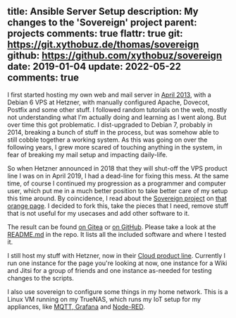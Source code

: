 title: Ansible Server Setup
description: My changes to the 'Sovereign' project
parent: projects
comments: true
flattr: true
git: https://git.xythobuz.de/thomas/sovereign
github: https://github.com/xythobuz/sovereign
date: 2019-01-04
update: 2022-05-22
comments: true
---

I first started hosting my own web and mail server in [April 2013](/2013_04_02_zaphod.html), with a Debian 6 VPS at Hetzner, with manually configured Apache, Dovecot, Postfix and some other stuff.
I followed random tutorials on the web, mostly not understanding what I'm actually doing and learning as I went along.
But over time this got problematic.
I dist-upgraded to Debian 7, probably in 2014, breaking a bunch of stuff in the process, but was somehow able to still cobble together a working system.
As this was going on over the following years, I grew more scared of touching anything in the system, in fear of breaking my mail setup and impacting daily-life.

So when Hetzner announced in 2018 that they will shut-off the VPS product line I was on in April 2019, I had a dead-line for fixing this mess.
At the same time, of course I continued my progression as a programmer and computer user, which put me in a much better position to take better care of my setup this time around.
By coincidence, I read about the [Sovereign project](https://github.com/sovereign/sovereign) on [that orange page](https://hn.algolia.com/?dateRange=all&page=0&prefix=false&query=github.com%2Fsovereign&sort=byPopularity&type=story).
I decided to fork this, take the pieces that I need, remove stuff that is not useful for my usecases and add other software to it.

The result can be found [on Gitea](https://git.xythobuz.de/thomas/sovereign) or [on GitHub](https://github.com/xythobuz/sovereign).
Please take a look at the [README.md](https://git.xythobuz.de/thomas/sovereign/src/branch/master/README.md) in the repo.
It lists all the included software and where I tested it.

I still host my stuff with Hetzner, now in their [Cloud product line](https://www.hetzner.com/cloud).
Currently I run one instance for the page you're looking at now, one instance for a Wiki and Jitsi for a group of friends and one instance as-needed for testing changes to the scripts.

I also use sovereign to configure some things in my home network.
This is a Linux VM running on my TrueNAS, which runs my IoT setup for my appliances, like [MQTT, Grafana](/influxdb.html) and [Node-RED](/nodered.html).

<!--%
lightgallery([
    [ "img/sovereign_monit.png", "Screenshot of monit on VPS" ],
    [ "img/sovereign_iot.png", "Screenshot of monit on VM" ],
])
%-->
